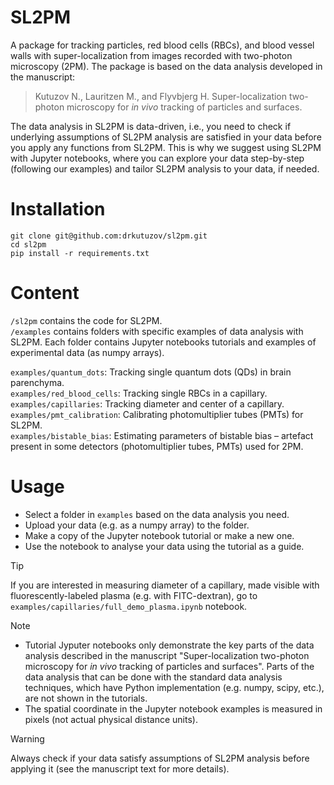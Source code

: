 # SL2PM
A package for tracking particles, red blood cells (RBCs), and blood vessel walls with super-localization from images recorded with two-photon microscopy (2PM). The package is based on the data analysis developed in the manuscript:  

> Kutuzov N., Lauritzen M., and Flyvbjerg H. 
> Super-localization two-photon microscopy for _in vivo_ tracking of particles and surfaces.

The data analysis in SL2PM is data-driven, i.e., you need to check if underlying assumptions of SL2PM analysis are satisfied 
in your data before you apply any functions from SL2PM.
This is why we suggest using SL2PM with Jupyter notebooks, where you can explore your data step-by-step (following our examples) and tailor SL2PM analysis to your data, if needed. 

# Installation

```
git clone git@github.com:drkutuzov/sl2pm.git
cd sl2pm
pip install -r requirements.txt
```

# Content
`/sl2pm` contains the code for SL2PM.  
`/examples` contains folders with specific examples of data analysis with SL2PM. Each folder contains Jupyter notebooks tutorials and examples of experimental data (as numpy arrays).

`examples/quantum_dots`: Tracking single quantum dots (QDs) in brain parenchyma.  
`examples/red_blood_cells`: Tracking single RBCs in a capillary.  
`examples/capillaries`: Tracking diameter and center of a capillary.  
`examples/pmt_calibration`: Calibrating photomultiplier tubes (PMTs) for SL2PM.  
`examples/bistable_bias`: Estimating parameters of bistable bias – artefact present in some detectors (photomultiplier tubes, PMTs) used for 2PM.

# Usage
* Select a folder in `examples` based on the data analysis you need.  
* Upload your data (e.g. as a numpy array) to the folder.  
* Make a copy of the Jupyter notebook tutorial or make a new one.  
* Use the notebook to analyse your data using the tutorial as a guide.  
>[!Tip]
> If you are interested in measuring diameter of a capillary, made visible with fluorescently-labeled plasma (e.g. with FITC-dextran), go to `examples/capillaries/full_demo_plasma.ipynb` notebook. 

> [!NOTE]
> * Tutorial Jyputer notebooks only demonstrate the key parts of the data analysis described in the manuscript "Super-localization two-photon microscopy for _in vivo_ tracking of particles and surfaces". Parts of the data analysis that can be done with the standard data analysis techniques, which have Python implementation (e.g. numpy, scipy, etc.), are not shown in the tutorials. 
> * The spatial coordinate in the Jupyter notebook examples is measured in pixels (not actual physical distance units). 

> [!WARNING] 
> Always check if your data satisfy assumptions of SL2PM analysis before applying it (see the manuscript text for more details).